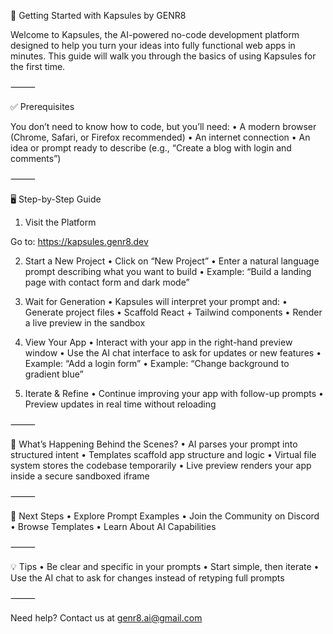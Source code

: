 🧭 Getting Started with Kapsules by GENR8

Welcome to Kapsules, the AI-powered no-code development platform designed to help you turn your ideas into fully functional web apps in minutes. This guide will walk you through the basics of using Kapsules for the first time.

⸻

✅ Prerequisites

You don’t need to know how to code, but you’ll need:
	•	A modern browser (Chrome, Safari, or Firefox recommended)
	•	An internet connection
	•	An idea or prompt ready to describe (e.g., “Create a blog with login and comments”)

⸻

🖥️ Step-by-Step Guide

1. Visit the Platform

Go to: https://kapsules.genr8.dev

2. Start a New Project
	•	Click on “New Project”
	•	Enter a natural language prompt describing what you want to build
	•	Example: “Build a landing page with contact form and dark mode”

3. Wait for Generation
	•	Kapsules will interpret your prompt and:
	•	Generate project files
	•	Scaffold React + Tailwind components
	•	Render a live preview in the sandbox

4. View Your App
	•	Interact with your app in the right-hand preview window
	•	Use the AI chat interface to ask for updates or new features
	•	Example: “Add a login form”
	•	Example: “Change background to gradient blue”

5. Iterate & Refine
	•	Continue improving your app with follow-up prompts
	•	Preview updates in real time without reloading

⸻

📂 What’s Happening Behind the Scenes?
	•	AI parses your prompt into structured intent
	•	Templates scaffold app structure and logic
	•	Virtual file system stores the codebase temporarily
	•	Live preview renders your app inside a secure sandboxed iframe

⸻

🚀 Next Steps
	•	Explore Prompt Examples
	•	Join the Community on Discord
	•	Browse Templates
	•	Learn About AI Capabilities

⸻

💡 Tips
	•	Be clear and specific in your prompts
	•	Start simple, then iterate
	•	Use the AI chat to ask for changes instead of retyping full prompts

⸻

Need help? Contact us at genr8.ai@gmail.com
